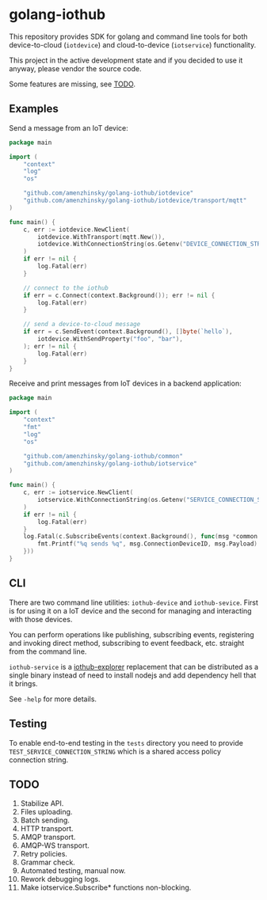 # golang-iothub

This repository provides SDK for golang and command line tools for both device-to-cloud (`iotdevice`) and cloud-to-device (`iotservice`) functionality.

This project in the active development state and if you decided to use it anyway, please vendor the source code.

Some features are missing, see [TODO](https://github.com/amenzhinsky/golang-iothub#todo).

## Examples

Send a message from an IoT device:

```go
package main

import (
	"context"
	"log"
	"os"

	"github.com/amenzhinsky/golang-iothub/iotdevice"
	"github.com/amenzhinsky/golang-iothub/iotdevice/transport/mqtt"
)

func main() {
	c, err := iotdevice.NewClient(
		iotdevice.WithTransport(mqtt.New()),
		iotdevice.WithConnectionString(os.Getenv("DEVICE_CONNECTION_STRING")),
	)
	if err != nil {
		log.Fatal(err)
	}

	// connect to the iothub
	if err = c.Connect(context.Background()); err != nil {
		log.Fatal(err)
	}

	// send a device-to-cloud message
	if err = c.SendEvent(context.Background(), []byte(`hello`),
		iotdevice.WithSendProperty("foo", "bar"),
	); err != nil {
		log.Fatal(err)
	}
}
```

Receive and print messages from IoT devices in a backend application:

```go
package main

import (
	"context"
	"fmt"
	"log"
	"os"

	"github.com/amenzhinsky/golang-iothub/common"
	"github.com/amenzhinsky/golang-iothub/iotservice"
)

func main() {
	c, err := iotservice.NewClient(
		iotservice.WithConnectionString(os.Getenv("SERVICE_CONNECTION_STRING")),
	)
	if err != nil {
		log.Fatal(err)
	}
	log.Fatal(c.SubscribeEvents(context.Background(), func(msg *common.Message) {
		fmt.Printf("%q sends %q", msg.ConnectionDeviceID, msg.Payload)
	}))
}
```

## CLI

There are two command line utilities: `iothub-device` and `iothub-sevice`. First is for using it on a IoT device and the second for managing and interacting with those devices. 

You can perform operations like publishing, subscribing events, registering and invoking direct method, subscribing to event feedback, etc. straight from the command line.

`iothub-service` is a [iothub-explorer](https://github.com/Azure/iothub-explorer) replacement that can be distributed as a single binary instead of need to install nodejs and add dependency hell that it brings.

See `-help` for more details.

## Testing

To enable end-to-end testing in the `tests` directory you need to provide `TEST_SERVICE_CONNECTION_STRING` which is a shared access policy connection string.

## TODO

1. Stabilize API.
1. Files uploading.
1. Batch sending.
1. HTTP transport.
1. AMQP transport.
1. AMQP-WS transport.
1. Retry policies.
1. Grammar check.
1. Automated testing, manual now.
1. Rework debugging logs.
1. Make iotservice.Subscribe* functions non-blocking.
